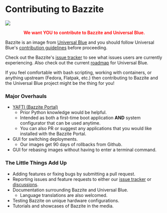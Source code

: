 # Contributing to Bazzite

![](https://hackmd.io/_uploads/rJonVYveT.jpg)
<p style="text-align: center; font-weight: 600; color: red">We want YOU to contribute to Bazzite and Universal Blue. </p>

Bazzite is an image from [Universal Blue](https://universal-blue.org/) and you should follow Universal Blue's [contribution guidelines](/CONTRIBUTING/) before proceeding.  

Check out the Bazzite's [issue tracker](https://github.com/ublue-os/bazzite/issues) to see what issues users are currently experiencing.  Also check out the current [roadmap](https://github.com/orgs/ublue-os/projects/1/views/1) for Universal Blue.

If you feel comfortable with bash scripting, working with containers, or anything upstream (Fedora, Flatpak, etc.) then contributing to Bazzite and the Universal Blue project might be the thing for you!

### Major Overhauls
- [YAFTI (Bazzite Portal)](https://github.com/ublue-os/yafti/)
    - Prior Python knowledge would be helpful.
    - Intended as both a first-time boot application **AND** system configurator that can be used anytime.
    - You can also PR or suggest any applications that you would like installed with the Bazzite Portal.
- GUI for switching deployments.
    - Our images get 90 days of rollbacks from Github.
- GUI for rebasing images without having to enter a terminal command.

### The Little Things Add Up
- Adding features or fixing bugs by submitting a pull request.
- Reporting issues and feature requests to either our [issue tracker](https://github.com/ublue-os/bazzite/issues) or [discussions](https://github.com/orgs/ublue-os/discussions/categories/bazzite).
- Documentation surrounding Bazzite and Universal Blue.
    - Language translations are also welcomed.
- Testing Bazzite on unique hardware configurations.
- Tutorials and showcases of Bazzite in the media.
